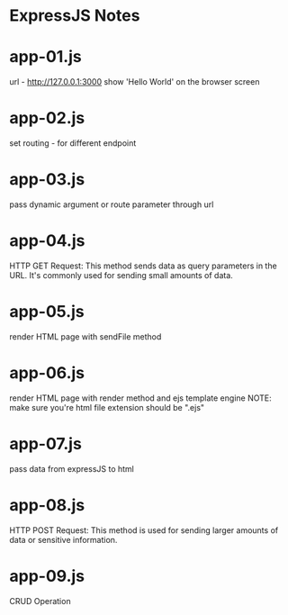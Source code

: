 # ExpressJS Notes

# app-01.js
url - http://127.0.0.1:3000 show 'Hello World' on the browser screen

# app-02.js
set routing - for different endpoint

# app-03.js
pass dynamic argument or route parameter through url

# app-04.js
HTTP GET Request: This method sends data as query parameters in the URL. It's commonly used for sending small amounts of data.

# app-05.js
render HTML page with sendFile method

# app-06.js
render HTML page with render method and ejs template engine
NOTE: make sure you're html file extension should be ".ejs"

# app-07.js
pass data from expressJS to html

# app-08.js
HTTP POST Request: This method is used for sending larger amounts of data or sensitive information.

# app-09.js
CRUD Operation
